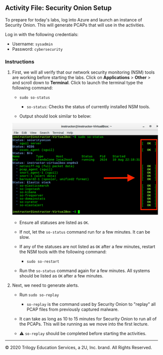 ## Activity File: Security Onion Setup

To prepare for today's labs, log into Azure and launch an instance of Security Onion. This will generate PCAPs that will use in the activities.

Log in with the following credentials:

- Username: `sysadmin`
- Password: `cybersecurity`

### Instructions 

1. First, we will all verify that our network security monitoring (NSM) tools are working before starting the labs. Click on **Applications** > **Other** > and scroll down to **Terminal**. Click to launch the terminal type the following command:
   
    - `sudo so-status`
      
       - `so-status`: Checks the status of currently installed NSM tools.
   
    - Output should look similar to below:
   
     ![NSM Status](SO%20Status.png)
   
      - Ensure all statuses are listed as `OK`.
      - If not, let the `so-status` command run for a few minutes. It can be slow.
   
    - If any of the statuses are not listed as `OK` after a few minutes, restart the NSM tools with the following command:

       - `sudo so-restart`
   
    - Run the `so-status` command again for a few minutes. All systems should be listed as `OK` after a few minutes.


2. Next, we need to generate alerts.  

   - Run `sudo so-replay`

      - `so-replay` is the command used by Security Onion to "replay" all PCAP files from previously captured malware.

   - It can take as long as 10 to 15 minutes for Security Onion to run all of the PCAPs. This will be running as we move into the first lecture. 

   - :warning: `so-replay` should be completed before starting the activities.

---
© 2020 Trilogy Education Services, a 2U, Inc. brand. All Rights Reserved.
